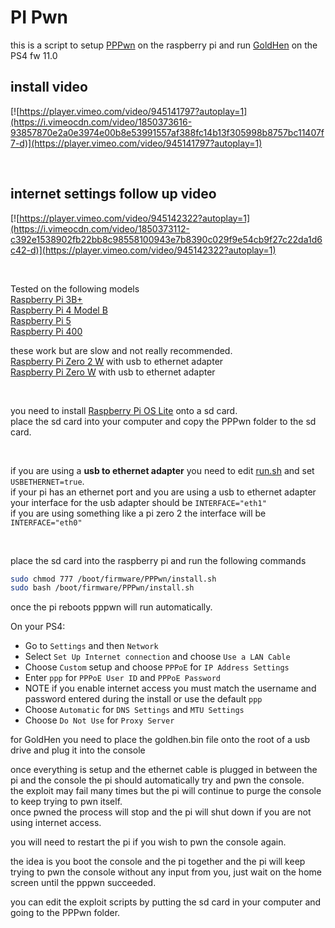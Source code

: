 # PI Pwn

this is a script to setup <a href=https://github.com/TheOfficialFloW/PPPwn>PPPwn</a> on the raspberry pi and run <a href=https://github.com/GoldHEN/GoldHEN>GoldHen</a> on the PS4 fw 11.0<br>



## install video
[![https://player.vimeo.com/video/945141797?autoplay=1](https://i.vimeocdn.com/video/1850373616-93857870e2a0e3974e00b8e53991557af388fc14b13f305998b8757bc11407f7-d)](https://player.vimeo.com/video/945141797?autoplay=1)

<br>



## internet settings follow up video
[![https://player.vimeo.com/video/945142322?autoplay=1](https://i.vimeocdn.com/video/1850373112-c392e1538902fb22bb8c98558100943e7b8390c029f9e54cb9f27c22da1d6c42-d)](https://player.vimeo.com/video/945142322?autoplay=1)


<br>


Tested on the following models<br>
<a href=https://www.raspberrypi.com/products/raspberry-pi-3-model-b-plus/>Raspberry Pi 3B+</a><br>
<a href=https://www.raspberrypi.com/products/raspberry-pi-4-model-b/>Raspberry Pi 4 Model B</a><br>
<a href=https://www.raspberrypi.com/products/raspberry-pi-5/>Raspberry Pi 5</a><br>
<a href=https://www.raspberrypi.com/products/raspberry-pi-400/>Raspberry Pi 400</a><br>

these work but are slow and not really recommended.<br>
<a href=https://www.raspberrypi.com/products/raspberry-pi-zero-2-w/>Raspberry Pi Zero 2 W</a> with usb to ethernet adapter<br>
<a href=https://www.raspberrypi.com/products/raspberry-pi-zero-w/>Raspberry Pi Zero W</a> with usb to ethernet adapter<br>


<br>

you need to install <a href=https://www.raspberrypi.com/software/operating-systems/>Raspberry Pi OS Lite</a> onto a sd card.<br>
place the sd card into your computer and copy the PPPwn folder to the sd card.<br>


<br>

if you are using a <b>usb to ethernet adapter</b> you need to edit <a href=https://github.com/stooged/PI-Pwn/blob/main/PPPwn/run.sh>run.sh</a> and set `USBETHERNET=true`.<br>
if your pi has an ethernet port and you are using a usb to ethernet adapter your interface for the usb adapter should be `INTERFACE="eth1"`<br>
if you are using something like a pi zero 2 the interface will be `INTERFACE="eth0"`<br>


<br>


place the sd card into the raspberry pi and run the following commands<br>


```sh
sudo chmod 777 /boot/firmware/PPPwn/install.sh
sudo bash /boot/firmware/PPPwn/install.sh
```

once the pi reboots pppwn will run automatically.<br>



On your PS4:<br>

- Go to `Settings` and then `Network`<br>
- Select `Set Up Internet connection` and choose `Use a LAN Cable`<br>
- Choose `Custom` setup and choose `PPPoE` for `IP Address Settings`<br>
- Enter `ppp` for `PPPoE User ID` and `PPPoE Password`<br>
- NOTE if you enable internet access you must match the username and password entered during the install or use the default `ppp`
- Choose `Automatic` for `DNS Settings` and `MTU Settings`<br>
- Choose `Do Not Use` for `Proxy Server`<br>


for GoldHen you need to place the goldhen.bin file onto the root of a usb drive and plug it into the console


once everything is setup and the ethernet cable is plugged in between the pi and the console the pi should automatically try and pwn the console.<br>
the exploit may fail many times but the pi will continue to purge the console to keep trying to pwn itself.<br>
once pwned the process will stop and the pi will shut down if you are not using internet access. <br>

you will need to restart the pi if you wish to pwn the console again.<br>

the idea is you boot the console and the pi together and the pi will keep trying to pwn the console without any input from you, just wait on the home screen until the pppwn succeeded.<br>


you can edit the exploit scripts by putting the sd card in your computer and going to the PPPwn folder.<br>
